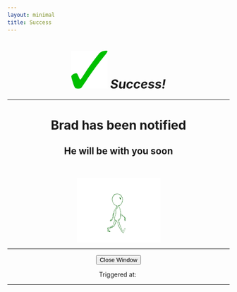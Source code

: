 ```yaml
---
layout: minimal
title: Success
---
```

<h1 style="text-align: center;"><img style="font-size: 14px;" src="https://github.com/b-kennedy0/b-kennedy0.github.io/blob/master/assets/img/greentick.png?raw=true" alt="" width="82" height="86" />&nbsp;<em>Success!</em></h1>
<hr />
<h1 style="text-align: center;">Brad has been notified</h1>
<h2 style="text-align: center;">He will be with you soon</h2>
<p>&nbsp;</p>
<p><img style="display: block; margin-left: auto; margin-right: auto;" src="https://raw.githubusercontent.com/b-kennedy0/b-kennedy0.github.io/master/assets/img/animate-walk.gif" alt="" width="189" height="147" /></p>
<hr />
<div style="text-align: center;">
  <input type="button" value="Close Window" onclick="window.open('', '_self', ''); window.close();" />        
</div>
<p style="text-align: center;">Triggered at:&nbsp;<span id="datetime"></span></p>
<script>
var dt = new Date();
document.getElementById("datetime").innerHTML = dt.toLocaleTimeString();
</script>

---
